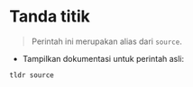 # Tanda titik

> Perintah ini merupakan alias dari `source`.

- Tampilkan dokumentasi untuk perintah asli:

`tldr source`
